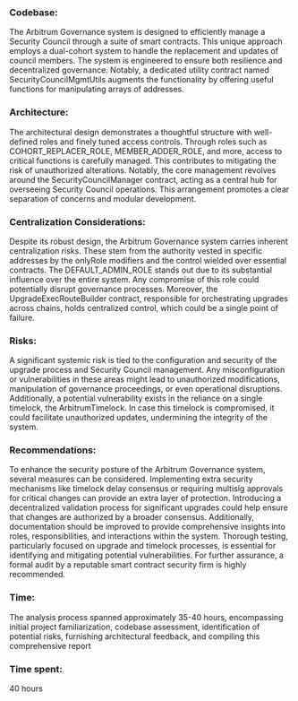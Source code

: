 ### Codebase:
The Arbitrum Governance system is designed to efficiently manage a Security Council through a suite of smart contracts. This unique approach employs a dual-cohort system to handle the replacement and updates of council members. The system is engineered to ensure both resilience and decentralized governance. Notably, a dedicated utility contract named SecurityCouncilMgmtUtils augments the functionality by offering useful functions for manipulating arrays of addresses.

### Architecture:
The architectural design demonstrates a thoughtful structure with well-defined roles and finely tuned access controls. Through roles such as COHORT_REPLACER_ROLE, MEMBER_ADDER_ROLE, and more, access to critical functions is carefully managed. This contributes to mitigating the risk of unauthorized alterations. Notably, the core management revolves around the SecurityCouncilManager contract, acting as a central hub for overseeing Security Council operations. This arrangement promotes a clear separation of concerns and modular development.

### Centralization Considerations:
Despite its robust design, the Arbitrum Governance system carries inherent centralization risks. These stem from the authority vested in specific addresses by the onlyRole modifiers and the control wielded over essential contracts. The DEFAULT_ADMIN_ROLE stands out due to its substantial influence over the entire system. Any compromise of this role could potentially disrupt governance processes. Moreover, the UpgradeExecRouteBuilder contract, responsible for orchestrating upgrades across chains, holds centralized control, which could be a single point of failure.

### Risks:
A significant systemic risk is tied to the configuration and security of the upgrade process and Security Council management. Any misconfiguration or vulnerabilities in these areas might lead to unauthorized modifications, manipulation of governance proceedings, or even operational disruptions. Additionally, a potential vulnerability exists in the reliance on a single timelock, the ArbitrumTimelock. In case this timelock is compromised, it could facilitate unauthorized updates, undermining the integrity of the system.

### Recommendations:
To enhance the security posture of the Arbitrum Governance system, several measures can be considered. Implementing extra security mechanisms like timelock delay consensus or requiring multisig approvals for critical changes can provide an extra layer of protection. Introducing a decentralized validation process for significant upgrades could help ensure that changes are authorized by a broader consensus. Additionally, documentation should be improved to provide comprehensive insights into roles, responsibilities, and interactions within the system. Thorough testing, particularly focused on upgrade and timelock processes, is essential for identifying and mitigating potential vulnerabilities. For further assurance, a formal audit by a reputable smart contract security firm is highly recommended.

### Time:
The analysis process spanned approximately 35-40 hours, encompassing initial project familiarization, codebase assessment, identification of potential risks, furnishing architectural feedback, and compiling this comprehensive report

### Time spent:
40 hours